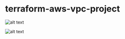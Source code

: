 # terraform-aws-vpc-project

![alt text](http://https://raw.githubusercontent.com/olivierots/terraform-aws-vpc-project/master/loadalancing_autoScaling_project/LoadBalancer%20AutoScaling%20Project%20Architecture.jpeg)

![alt text](https://github.com/olivierots/raw.githubusercontent.com/olivierots/terraform-aws-vpc-project/master/loadalancing_autoScaling_project/LoadBalancer%20AutoScaling%20Project%20Architecture.jpeg)
